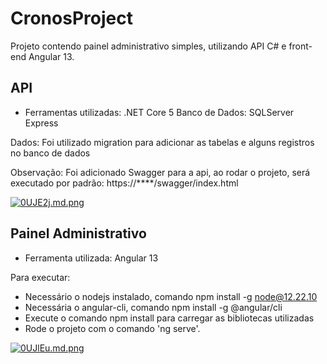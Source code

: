 
# CronosProject

  

Projeto contendo painel administrativo simples, utilizando API C# e front-end Angular 13.

  

## API ##
- Ferramentas utilizadas:
.NET Core 5
Banco de Dados: SQLServer Express

Dados: Foi utilizado migration para adicionar as tabelas e alguns registros no banco de dados

Observação: Foi adicionado Swagger para a api, ao rodar o projeto, será executado por padrão: https://****/swagger/index.html

[![0UJE2j.md.png](https://iili.io/0UJE2j.md.png)](https://freeimage.host/i/0UJE2j)
  

## Painel Administrativo ##
- Ferramenta utilizada: Angular 13 

Para executar:
- Necessário o nodejs instalado, comando npm install -g node@12.22.10
- Necessária o angular-cli, comando npm install -g @angular/cli
- Execute o comando npm install para carregar as bibliotecas utilizadas
- Rode o projeto com o comando 'ng serve'.

[![0UJlEu.md.png](https://iili.io/0UJlEu.md.png)](https://freeimage.host/i/0UJlEu)
